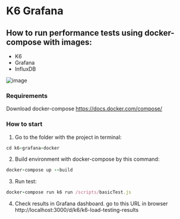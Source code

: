 # K6 Grafana
## How to run performance tests using docker-compose with images:
- K6
- Grafana
- InfluxDB

![image](https://user-images.githubusercontent.com/22678683/225870179-acb4f507-fe9e-4fea-befd-37a671fb6246.png)


### Requirements
Download docker-compose 
https://docs.docker.com/compose/

### How to start
1. Go to the folder with the project in terminal:
``` ruby
cd k6-grafana-docker
```
2. Build environment with docker-compose by this command:
``` ruby
docker-compose up --build
```
3. Run test:
``` ruby
docker-compose run k6 run /scripts/basicTest.js
```
4. Check results in Grafana dashboard. go to this URL in browser<br>
http://localhost:3000/d/k6/k6-load-testing-results
